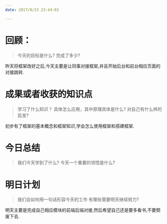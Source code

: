 ```yaml
---
date: 2017/8/23 23:44:03

---
```


# 回顾：
> 今天的目标是什么?
> 完成了多少?

昨天将框架改好之后,今天主要是让同事对接框架,并且开始后台和前台相应页面的对接跳转.


# 成果或者收获的知识点
> 学习了什么知识？
> 具体怎么应用，其中原理具体是什么?
> 对自己有什么样的启发?

初步有了框架的基本概念和框架知识,学会怎么使用框架和搭建框架.

# 今日总结
> 我们今天学到了什么?
> 今天一个重要的领悟是什么?



# 明日计划
> 我们会如何用一句话形容今天的工作
> 有哪些需要明天继续努力?

明天主要是完成自己相应模块的前端后端对接,然后希望自己还是要多看书,不要颓废下去.
